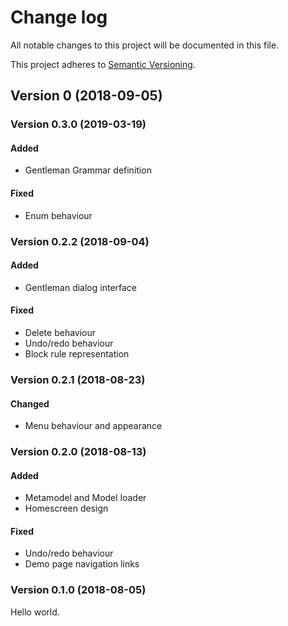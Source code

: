# Change log
All notable changes to this project will be documented in this file.

This project adheres to [Semantic Versioning](https://semver.org/spec/v2.0.0.html).

## Version 0 (2018-09-05)

### Version 0.3.0 (2019-03-19)
#### Added
- Gentleman Grammar definition
#### Fixed
- Enum behaviour

### Version 0.2.2 (2018-09-04)
#### Added
- Gentleman dialog interface
#### Fixed
- Delete behaviour
- Undo/redo behaviour
- Block rule representation

### Version 0.2.1 (2018-08-23)
#### Changed
- Menu behaviour and appearance

### Version 0.2.0 (2018-08-13)
#### Added
- Metamodel and Model loader
- Homescreen design
#### Fixed
- Undo/redo behaviour
- Demo page navigation links

### Version 0.1.0 (2018-08-05)
Hello world.